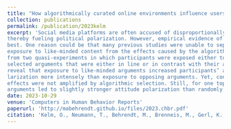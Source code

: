 ```yaml
---
title: "How algorithmically curated online environments influence users’ political polarization: Results from two experiments with panel data"
collection: publications
permalink: /publication/2023kelm
excerpt: 'Social media platforms are often accused of disproportionally exposing their users to like-minded opinions,
thereby fueling political polarization. However, empirical evidence of this causal relationship is inconsistent at
best. One reason could be that many previous studies were unable to separate the effects caused by individual
exposure to like-minded content from the effects caused by the algorithms themselves. This study presents results
from two quasi-experiments in which participants were exposed either to algorithmically selected or randomly
selected arguments that were either in line or in contrast with their attitudes on two different topics. The results
reveal that exposure to like-minded arguments increased participants’ attitude polarization and affective po­
larization more intensely than exposure to opposing arguments. Yet, contrary to popular expectations, these
effects were not amplified by algorithmic selection. Still, for one topic, exposure to algorithmically selected
arguments led to slightly stronger attitude polarization than randomly selected arguments.'
date: 2023-10-29
venue: 'Computers in Human Behavior Reports'
paperurl: 'http://mabehrendt.github.io/files/2023.chbr.pdf'
citation: 'Kelm, O., Neumann, T., Behrendt, M., Brenneis, M., Gerl, K., Marschall S., Meißner, F., Harmeling, S. Vowe, G., Ziegele, M.. (2023). &quot;How algorithmically curated online environments influence users’ political polarization: Results from two experiments with panel data.&quot; <i>Computers in Human Behavior Reports</i>. '
---
```

